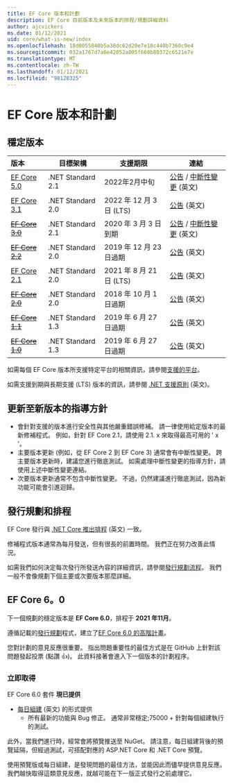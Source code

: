 ```yaml
---
title: EF Core 版本和計劃
description: EF Core 目前版本及未來版本的排程/規劃詳細資料
author: ajcvickers
ms.date: 01/12/2021
uid: core/what-is-new/index
ms.openlocfilehash: 18d8055840b5a38dc62d20e7e18c440b7360c9e4
ms.sourcegitcommit: 032a1767d7a6e42052a005f660b80372c6521e7e
ms.translationtype: MT
ms.contentlocale: zh-TW
ms.lasthandoff: 01/12/2021
ms.locfileid: "98128325"
---
```

# <a name="ef-core-releases-and-planning"></a>EF Core 版本和計劃

## <a name="stable-releases"></a>穩定版本

| 版本 | 目標架構 | 支援期限 | 連結
|:--------|------------------|-----------------|------
| [EF Core 5.0](https://www.nuget.org/packages/Microsoft.EntityFrameworkCore) | .NET Standard 2.1 | 2022年2月中旬 | [公告](https://devblogs.microsoft.com/dotnet/announcing-the-release-of-ef-core-5-0/) / [中斷性變更](xref:core/what-is-new/ef-core-5.0/breaking-changes) \(英文\)
| [EF Core 3.1](https://www.nuget.org/packages/Microsoft.EntityFrameworkCore/3.1.10) | .NET Standard 2.0 | 2022 年 12 月 3 日 (LTS) | [公告](https://devblogs.microsoft.com/dotnet/announcing-entity-framework-core-3-1-and-entity-framework-6-4/) \(英文\)
| ~~[EF Core 3.0](https://www.nuget.org/packages/Microsoft.EntityFrameworkCore/3.0.3)~~ | .NET Standard 2.1 | 2020 年 3 月 3 日到期 | [公告](https://devblogs.microsoft.com/dotnet/announcing-ef-core-3-0-and-ef-6-3-general-availability/) / [中斷性變更](xref:core/what-is-new/ef-core-3.x/breaking-changes) \(英文\)
| ~~[EF Core 2.2](https://www.nuget.org/packages/Microsoft.EntityFrameworkCore/2.2.6)~~ | .NET Standard 2.0 | 2019 年 12 月 23 日過期 | [公告](https://devblogs.microsoft.com/dotnet/announcing-entity-framework-core-2-2/) \(英文\)
| [EF Core 2.1](https://www.nuget.org/packages/Microsoft.EntityFrameworkCore/2.1.14) | .NET Standard 2.0 | 2021 年 8 月 21 日 (LTS) | [公告](https://devblogs.microsoft.com/dotnet/announcing-entity-framework-core-2-1/) \(英文\)
| ~~[EF Core 2.0](https://www.nuget.org/packages/Microsoft.EntityFrameworkCore/2.0.3)~~ | .NET Standard 2.0 | 2018 年 10 月 1 日過期 | [公告](https://devblogs.microsoft.com/dotnet/announcing-entity-framework-core-2-0/) \(英文\)
| ~~[EF Core 1.1](https://www.nuget.org/packages/Microsoft.EntityFrameworkCore/1.1.6)~~ | .NET Standard 1.3 | 2019 年 6 月 27 日過期 | [公告](https://devblogs.microsoft.com/dotnet/announcing-entity-framework-core-1-1/) \(英文\)
| ~~[EF Core 1.0](https://www.nuget.org/packages/Microsoft.EntityFrameworkCore/1.0.6)~~ | .NET Standard 1.3 | 2019 年 6 月 27 日過期 | [公告](https://devblogs.microsoft.com/dotnet/entity-framework-core-1-0-0-available/) \(英文\)

如需每個 EF Core 版本所支援特定平台的相關資訊，請參閱[支援的平台](xref:core/miscellaneous/platforms)。

如需支援到期與長期支援 (LTS) 版本的資訊，請參閱 [.NET 支援原則](https://dotnet.microsoft.com/platform/support/policy/dotnet-core) \(英文\)。

## <a name="guidance-on-updating-to-new-releases"></a>更新至新版本的指導方針

* 會針對支援的版本進行安全性與其他嚴重錯誤修補。 請一律使用給定版本的最新修補程式。 例如，針對 EF Core 2.1，請使用 2.1. x 來取得最高可用的 ' x '。
* 主要版本更新 (例如，從 EF Core 2 到 EF Core 3) 通常會有中斷性變更。 跨主要版本更新時，建議您進行徹底測試。 如需處理中斷性變更的指導方針，請使用上述中斷性變更連結。
* 次要版本更新通常不包含中斷性變更。 不過，仍然建議進行徹底測試，因為新功能可能會引進迴歸。

## <a name="release-planning-and-schedules"></a>發行規劃和排程

EF Core 發行與 [.NET Core 推出排程](https://github.com/dotnet/core/blob/master/roadmap.md) \(英文\) 一致。

修補程式版本通常為每月發送，但有很長的前置時間。
我們正在努力改善此情況。

如需我們如何決定每次發行所發送內容的詳細資訊，請參閱[發行規劃流程](xref:core/what-is-new/release-planning)。
我們一般不會像規劃下個主要或次要版本那麼詳細。

## <a name="ef-core-60"></a>EF Core 6。0

下一個規劃的穩定版本是 **EF Core 6.0**，排程于 **2021 年11月**。

遵循記載的[發行規劃](xref:core/what-is-new/release-planning)程式，建立了[EF Core 6.0 的高階計畫](xref:core/what-is-new/ef-core-6.0/plan)。

您對計劃的意見反應很重要。
指出問題重要性的最佳方式是在 GitHub 上針對該問題發起投票 (點讚 👍)。
此資料接著會進入下一個版本的計劃程序。

### <a name="get-it-now"></a>立即取得

EF Core 6.0 套件 **現已提供**

* [每日組建](https://github.com/dotnet/aspnetcore/blob/master/docs/DailyBuilds.md) (英文) 的形式提供
  * 所有最新的功能與 Bug 修正。 通常非常穩定;75000 + 針對每個組建執行的測試。

此外，當我們進行時，經常會將預覽推送至 NuGet。 請注意，每日組建背後的預覽延隔，但經過測試，可搭配對應的 ASP.NET Core 和 .NET Core 預覽。

使用預覽版或每日組建，是發現問題的最佳方法，並能因此而儘早提供意見反應。
我們越快取得這類意見反應，就越可能在下一版正式發行之前處理它。
